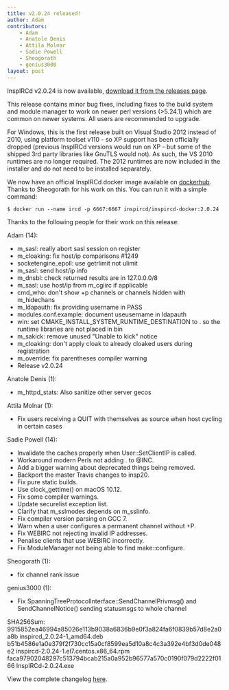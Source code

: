 ```yaml
---
title: v2.0.24 released!
author: Adam
contributors:
    - Adam
    - Anatole Denis
    - Attila Molnar
    - Sadie Powell
    - Sheogorath
    - genius3000
layout: post
---
```


InspIRCd v2.0.24 is now available, [download it from the releases page](https://github.com/inspircd/inspircd/releases/tag/v2.0.24).


This release contains minor bug fixes, including fixes to the build system and module manager to work on newer perl versions (>5.24.1) which are common on newer systems. All users are recommended to upgrade.

<!--more-->

For Windows, this is the first release built on Visual Studio 2012 instead of 2010, using platform toolset v110 - so XP support has been officially dropped (previous InspIRCd versions would run on XP - but some of the shipped 3rd party libraries like GnuTLS would not). As such, the VS 2010 runtimes are no longer required. The 2012 runtimes are now included in the installer and do not need to be installed separately.

We now have an official InspIRCd docker image available on [dockerhub](https://hub.docker.com/r/inspircd/inspircd-docker/). Thanks to Sheogorath for his work on this. You can run it with a simple command:

```
$ docker run --name ircd -p 6667:6667 inspircd/inspircd-docker:2.0.24
```
 
Thanks to the following people for their work on this release:

Adam (14):

  - m_sasl: really abort sasl session on register
  - m_cloaking: fix host/ip comparisons #1249
  - socketengine_epoll: use getrlimit not ulimit
  - m_sasl: send host/ip info
  - m_dnsbl: check returned results are in 127.0.0.0/8
  - m_sasl: use host/ip from m_cgiirc if applicable
  - cmd_who: don't show +p channels or channels hidden with m_hidechans
  - m_ldapauth: fix providing username in PASS
  - modules.conf.example: document useusername in ldapauth
  - win: set CMAKE_INSTALL_SYSTEM_RUNTIME_DESTINATION to . so the runtime libraries are not placed in bin
  - m_sakick: remove unused "Unable to kick" notice
  - m_cloaking: don't apply cloak to already cloaked users during registration
  - m_override: fix parentheses compiler warning
  - Release v2.0.24

Anatole Denis (1):

  - m_httpd_stats: Also sanitize other server gecos

Attila Molnar (1):

  - Fix users receiving a QUIT with themselves as source when host cycling in certain cases

Sadie Powell (14):

  - Invalidate the caches properly when User::SetClientIP is called.
  - Workaround modern Perls not adding . to &#64;INC.
  - Add a bigger warning about deprecated things being removed.
  - Backport the master Travis changes to insp20.
  - Fix pure static builds.
  - Use clock_gettime() on macOS 10.12.
  - Fix some compiler warnings.
  - Update securelist exception list.
  - Clarify that m_sslmodes depends on m_sslinfo.
  - Fix compiler version parsing on GCC 7.
  - Warn when a user configures a permanent channel without +P.
  - Fix WEBIRC not rejecting invalid IP addresses.
  - Penalise clients that use WEBIRC incorrectly.
  - Fix ModuleManager not being able to find make::configure.

Sheogorath (1):

  - fix channel rank issue

genius3000 (1):

  - Fix SpanningTreeProtocolInterface::SendChannelPrivmsg() and SendChannelNotice() sending statusmsgs to whole channel

SHA256Sum:  
9915852ea46994a85026e113b9038a6836b9e0f3a824fa6f0839b57d8e2a0a8b  inspircd_2.0.24-1_amd64.deb  
b51b4586e1a0e379f2f730cc15a0cf8599ea5d10a8c4c3a392e4bf3d0de048e2  inspircd-2.0.24-1.el7.centos.x86_64.rpm  
faca97902048297c513794bcab215a0a952b96577a570c0190f079d2222f0166  InspIRCd-2.0.24.exe

View the complete changelog [here](https://github.com/inspircd/inspircd/compare/v2.0.23...v2.0.24).
